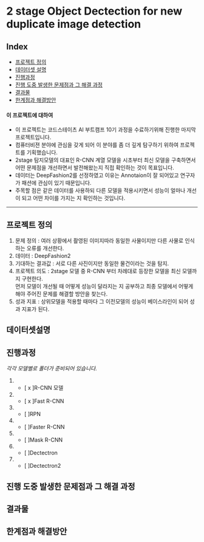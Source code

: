 # 2 stage Object Dectection for new duplicate image detection

## Index
  - [프로젝트 정의](#프로젝트정의) 
  - [데이터셋 설명](#데이터셋설명)
  - [진행과정](#진행과정)
  - [진행 도중 발생한 문제점과 그 해결 과정](#진행도중발생한문제점과그해결과정)
  - [결과물](#결과물)
  - [한계점과 해결방안](#한계점과해결방안)


#### 이 프로젝트에 대하여
<!--Wirte one paragraph of project description -->  
 - 이 프로젝트는 코드스테이츠 AI 부트캠프 10기 과정을 수료하기위해 진행한 마지막 프로젝트입니다.
 - 컴퓨터비젼 분야에 관심을 갖게 되어 이 분야를 좀 더 깊게 탐구하기 위하여 프로젝트를 기획했습니다.
 - 2stage 탐지모델의 대표인 R-CNN 계열 모델을 시초부터 최신 모델을 구축하면서 어떤 문제점을 개선하면서 발전해왔는지 직접 확인하는 것이 목표입니다.
 - 데이터는 DeepFashion2를 선정하였고 이유는 Annotaion이 잘 되어있고 연구자가 패션에 관심이 있기 때문입니다.
 - 주목할 점은 같은 데이터를 사용하되 다른 모델을 적용시키면서 성능이 얼마나 개선이 되고 어떤 차이를 가지는 지 확인하는 것입니다. 

*****

## 프로젝트 정의 
1. 문제 정의 : 여러 상황에서 촬영된 이미지따라 동일한 사물이지만 다른 사물로 인식하는 오류를 개선한다. 
2. 데이터 : DeepFashion2
3. 기대하는 결과값 : 서로 다른 사진이지만 동일한 물건이라는 것을 탐지.
4. 프로젝트 의도 : 2stage 모델 중 R-CNN 부터 차례대로 등장한 모델을 최신 모델까지 구현한다. </br> 
   먼저 모델이 개선될 때 어떻게 성능이 달라지는 지 공부하고 최종 모델에서 어떻게 해야 주어진 문제를 해결할 방안을 찾는다.
5. 성과 지표 : 상위모델을 적용할 때마다 그 이전모델의 성능이 베이스라인이 되어 성과 지표가 된다.


## 데이터셋설명 


## 진행과정
*각각 모델별로 폴더가 준비되어 있습니다.*
1. - [ x ]R-CNN 모델
2. - [ x ]Fast R-CNN
3. - [ ]RPN
4. - [ ]Faster R-CNN
5. - [ ]Mask R-CNN
6. - [ ]Dectectron
7. - [ ]Dectectron2

## 진행 도중 발생한 문제점과 그 해결 과정

## 결과물

## 한계점과 해결방안
